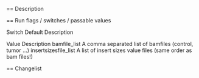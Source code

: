 == Description


== Run flags / switches / passable values

Switch                      Default Description

Value                       Description
bamfile_list                A comma separated list of bamfiles (control, tumor ...)
insertsizesfile_list        A list of insert sizes value files (same order as bam files!)

== Changelist